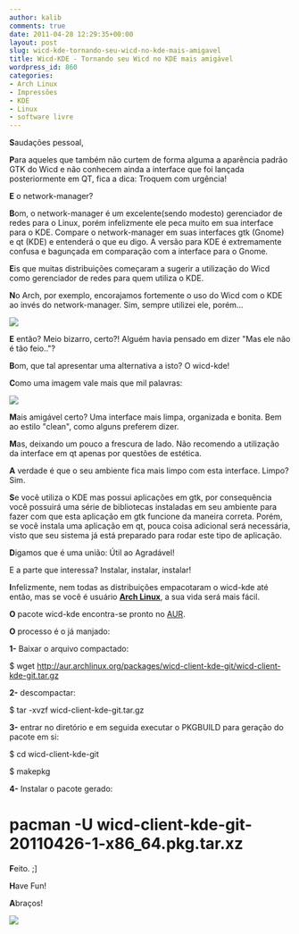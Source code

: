 ```yaml
---
author: kalib
comments: true
date: 2011-04-28 12:29:35+00:00
layout: post
slug: wicd-kde-tornando-seu-wicd-no-kde-mais-amigavel
title: Wicd-KDE - Tornando seu Wicd no KDE mais amigável
wordpress_id: 860
categories:
- Arch Linux
- Impressões
- KDE
- Linux
- software livre
---
```


**S**audações pessoal,

**P**ara aqueles que também não curtem de forma alguma a aparência padrão GTK do Wicd e não conhecem ainda a interface que foi lançada posteriormente em QT, fica a dica: Troquem com urgência!

**E** o network-manager?

**B**om, o network-manager é um excelente(sendo modesto) gerenciador de redes para o Linux, porém infelizmente ele peca muito em sua interface para o KDE. Compare o network-manager em suas interfaces gtk (Gnome) e qt (KDE) e entenderá o que eu digo. A versão para KDE é extremamente confusa e bagunçada em comparação com a interface para o Gnome.

**E**is que muitas distribuições começaram a sugerir a utilização do Wicd como gerenciador de redes para quem utiliza o KDE.

**N**o Arch, por exemplo, encorajamos fortemente o uso do Wicd com o KDE ao invés do network-manager. Sim, sempre utilizei ele, porém...


![](http://3.bp.blogspot.com/_lqr72cLxjWU/TKEXqNjH-3I/AAAAAAAAACM/WKa5EWZ75V0/s1600/screenshot-20100928@001439.png)


**E** então? Meio bizarro, certo?! Alguém havia pensado em dizer "Mas ele não é tão feio.."?

**B**om, que tal apresentar uma alternativa a isto? O wicd-kde!

**C**omo uma imagem vale mais que mil palavras:


[![](http://marcelocavalcante.net/portal/wp-content/uploads/2011/04/wicdkde1.png)](http://marcelocavalcante.net/portal/wp-content/uploads/2011/04/wicdkde1.png)


**M**ais amigável certo? Uma interface mais limpa, organizada e bonita. Bem ao estilo "clean", como alguns preferem dizer.

**M**as, deixando um pouco a frescura de lado. Não recomendo a utilização da interface em qt apenas por questões de estética.

**A** verdade é que o seu ambiente fica mais limpo com esta interface. Limpo? Sim.

**S**e você utiliza o KDE mas possui aplicações em gtk, por consequência você possuirá uma série de bibliotecas instaladas em seu ambiente para fazer com que esta aplicação em gtk funcione da maneira correta. Porém, se você instala uma aplicação em qt, pouca coisa adicional será necessária, visto que seu sistema já está preparado para rodar este tipo de aplicação.

**D**igamos que é uma união: Útil ao Agradável!

E a parte que interessa? Instalar, instalar, instalar!

**I**nfelizmente, nem todas as distribuições empacotaram o wicd-kde até então, mas se você é usuário **[Arch Linux](http://archlinux.org)**, a sua vida será mais fácil.

**O** pacote wicd-kde encontra-se pronto no [AUR](http://aur.archlinux.org/packages.php?ID=40735).

**O** processo é o já manjado:

**1-** Baixar o arquivo compactado:


$ wget http://aur.archlinux.org/packages/wicd-client-kde-git/wicd-client-kde-git.tar.gz


**2-** descompactar:


$ tar -xvzf wicd-client-kde-git.tar.gz


**3-** entrar no diretório e em seguida executar o PKGBUILD para geração do pacote em si:


$ cd wicd-client-kde-git




$ makepkg


**4-** Instalar o pacote gerado:


# pacman -U wicd-client-kde-git-20110426-1-x86_64.pkg.tar.xz


**F**eito. ;]

**H**ave Fun!

**A**braços!


![](http://www.marcelocavalcante.net/portal/imgs/userbar.gif)
